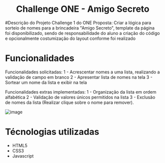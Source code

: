<h1 align="center"> Challenge ONE - Amigo Secreto </h1>

#Descrição do Projeto
Challenge 1 do ONE
Proposta: 
    Criar a lógica para sorteio de nomes para a brincadeira "Amigo Secreto", template da página foi disponibilizado, sendo de responsabilidade do aluno a criação do código e opcionalmente costumização do layout conforme foi realizado

# Funcionalidades
Funcionalidades solicitadas:
    1 - Acrescentar nomes a uma lista, realizando a validação de campo em branco
    2 - Apresentar lista de nomes na tela
    3 - Sortear um nome da lista e exibir na tela
    
Funcionalidades extras implementadas:
    1 - Organização da lista em ordem alfabética
    2 - Validação de valores únicos permitidos na lista
    3 - Exclusão de nomes da lista (Realizar clique sobre o nome para remover).

![image](https://github.com/user-attachments/assets/2c3a76b7-fb87-4513-a1fe-c309aaa4f970)


# Técnologias utilizadas
  - HTML5
  - CSS3
  - Javascript

